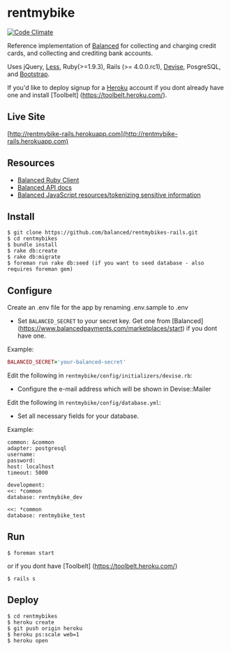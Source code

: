rentmybike
===

[![Code Climate](https://codeclimate.com/github/balanced/rentmybikes-rails.png)](https://codeclimate.com/github/balanced/rentmybikes-rails)

Reference implementation of [Balanced](https://www.balancedpayments.com) for
collecting and charging credit cards, and collecting and crediting bank accounts.

Uses jQuery, [Less](http://lesscss.org/), Ruby(>=1.9.3), Rails (>= 4.0.0.rc1), [Devise](https://github.com/plataformatec/devise), PosgreSQL, and
[Bootstrap](http://twitter.github.com/bootstrap/).

If you'd like to deploy signup for a [Heroku](http://www.heroku.com/signup)
account if you dont already have one and install [Toolbelt]
(https://toolbelt.heroku.com/).

Live Site
---
[http://rentmybike-rails.herokuapp.com](http://rentmybike-rails.herokuapp.com)

Resources
---
* [Balanced Ruby Client](https://github.com/balanced/balanced-ruby)
* [Balanced API docs](https://www.balancedpayments.com/docs/api?language=ruby)
* [Balanced JavaScript resources/tokenizing sensitive information](https://balancedpayments.com/docs/overview?language=ruby#tokenizing-sensitive-information)


Install
---

    $ git clone https://github.com/balanced/rentmybikes-rails.git
    $ cd rentmybikes
    $ bundle install
    $ rake db:create
    $ rake db:migrate
    $ foreman run rake db:seed (if you want to seed database - also requires foreman gem)


Configure
---

Create an .env file for the app by renaming .env.sample to .env

* Set `BALANCED_SECRET` to your secret key. Get one from [Balanced] (https://www.balancedpayments.com/marketplaces/start) if you dont have one.

Example:

```ruby
BALANCED_SECRET='your-balanced-secret'
```

Edit the following in `rentmybike/config/initializers/devise.rb`:

* Configure the e-mail address which will be shown in Devise::Mailer

Edit the following in `rentmybike/config/database.yml`:

* Set all necessary fields for your database.

Example:

```
common: &common
adapter: postgresql
username:
password:
host: localhost
timeout: 5000
```

```
development:
<<: *common
database: rentmybike_dev
```

```test:
<<: *common
database: rentmybike_test
```



Run
---

    $ foreman start

or if you dont have [Toolbelt] (https://toolbelt.heroku.com/)

    $ rails s


Deploy
---
    $ cd rentmybikes
    $ heroku create
    $ git push origin heroku
    $ heroku ps:scale web=1
    $ heroku open
